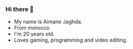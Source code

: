 ### Hi there 👋

- My name is Aimane Jaghda.
- From morocco.
- I'm 20 years old.
- Loves gaming, programming and video editing.

